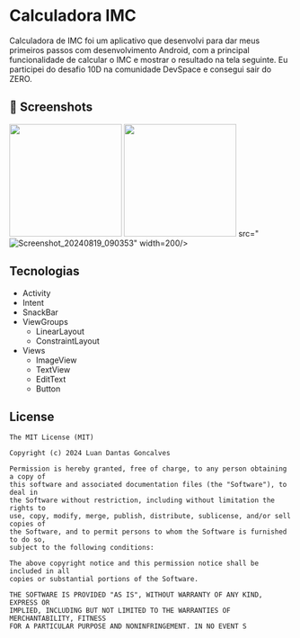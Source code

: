 # Calculadora IMC
Calculadora de IMC foi um aplicativo que desenvolvi para dar meus primeiros passos com desenvolvimento Android, com a principal funcionalidade de calcular o IMC e mostrar o resultado na tela seguinte. Eu participei do desafio 10D na comunidade DevSpace e consegui sair do ZERO.

## :camera_flash: Screenshots
<!-- You can add more screenshots here if you like -->
<img src="https://github.com/luandantasg/imcAplicativo/assets/125116414/36c81df8-ae1b-4458-874a-fe711e278906" width=200/> <img src="https://github.com/luandantasg/imcAplicativo/assets/125116414/7e275311-ea3f-43d9-8b36-d8982ca59cb6" width=200/>
src="![Screenshot_20240819_090353](https://github.com/user-attachments/assets/2f00f158-31c1-4630-a905-865c986ed2a3)" width=200/>



## Tecnologias
- Activity
- Intent
- SnackBar
- ViewGroups
  - LinearLayout
  - ConstraintLayout
- Views
  - ImageView
  - TextView
  - EditText
  - Button
  


## License
```
The MIT License (MIT)

Copyright (c) 2024 Luan Dantas Goncalves

Permission is hereby granted, free of charge, to any person obtaining a copy of
this software and associated documentation files (the "Software"), to deal in
the Software without restriction, including without limitation the rights to
use, copy, modify, merge, publish, distribute, sublicense, and/or sell copies of
the Software, and to permit persons to whom the Software is furnished to do so,
subject to the following conditions:

The above copyright notice and this permission notice shall be included in all
copies or substantial portions of the Software.

THE SOFTWARE IS PROVIDED "AS IS", WITHOUT WARRANTY OF ANY KIND, EXPRESS OR
IMPLIED, INCLUDING BUT NOT LIMITED TO THE WARRANTIES OF MERCHANTABILITY, FITNESS
FOR A PARTICULAR PURPOSE AND NONINFRINGEMENT. IN NO EVENT S
